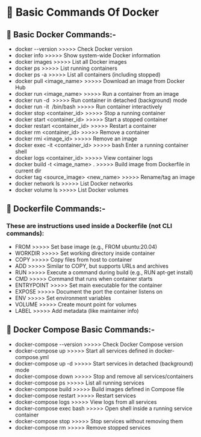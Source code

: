# 🧰 Basic Commands Of Docker
## 🔹 Basic Docker Commands:-
* docker --version	>>>>> Check Docker version
* docker info	 >>>>> Show system-wide Docker information
* docker images	 >>>>> List all Docker images
* docker ps	 >>>>> List running containers
* docker ps -a	>>>>> List all containers (including stopped)
* docker pull <image_name>  >>>>> Download an image from Docker Hub
* docker run <image_name>	>>>>> Run a container from an image
* docker run -d <image>	 >>>>> Run container in detached (background) mode
* docker run -it <image> /bin/bash >>>>>  Run container interactively
* docker stop <container_id> >>>>> Stop a running container
* docker start <container_id>	>>>>>  Start a stopped container
* docker restart <container_id>	 >>>>> Restart a container
* docker rm <container_id>	>>>>> Remove a container
* docker rmi <image_id>	 >>>>>  Remove an image
* docker exec -it <container_id> >>>>> bash	Enter a running container shell
* docker logs <container_id>	>>>>> View container logs
* docker build -t <image_name> .	>>>>> Build image from Dockerfile in current dir
* docker tag <source_image> <new_name> >>>>>  Rename/tag an image
* docker network ls	 >>>>> List Docker networks
* docker volume ls	 >>>>> List Docker volumes

## 🔹 Dockerfile Commands:-
### These are instructions used inside a Dockerfile (not CLI commands):
* FROM	>>>>> Set base image (e.g., FROM ubuntu:20.04)
* WORKDIR	>>>>> Set working directory inside container
* COPY	>>>>> Copy files from host to container
* ADD	 >>>>> Similar to COPY, but supports URLs and archives
* RUN	>>>>> Execute a command during build (e.g., RUN apt-get install)
* CMD	>>>>> Command that runs when container starts
* ENTRYPOINT >>>>>	Set main executable for the container
* EXPOSE	>>>>> Document the port the container listens on
* ENV	>>>>> Set environment variables
* VOLUME >>>>> Create mount point for volumes
* LABEL	>>>>> Add metadata (like maintainer info)

## 🔹 Docker Compose Basic Commands:-
* docker-compose --version >>>>>	Check Docker Compose version
* docker-compose up	  >>>>> Start all services defined in docker-compose.yml
* docker-compose up -d	  >>>>> Start services in detached (background) mode
* docker-compose down	  >>>>> Stop and remove all services/containers
* docker-compose ps	 >>>>> List all running services
* docker-compose build	 >>>>> Build images defined in Compose file
* docker-compose restart	>>>>> Restart services
* docker-compose logs	 >>>>> View logs from all services
* docker-compose exec <service> bash	>>>>> Open shell inside a running service container
* docker-compose stop	 >>>>> Stop services without removing them
* docker-compose rm	 >>>>> Remove stopped services





